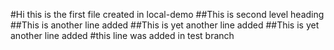 #Hi this is the first file created in local-demo
##This is second level heading
##This is another line added
##This is yet another line added
##This is yet another line added
#this line was added in test branch
